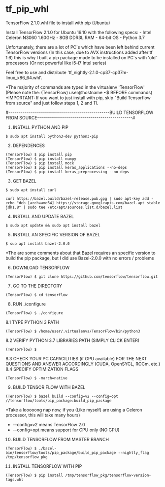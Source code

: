 # tf_pip_whl
TensorFlow 2.1.0.whl file to install with pip (Ubuntu)

Install TensorFlow 2.1.0 for Ubuntu 19.10 with the following specs:
    - Intel Celeron N3060 1.60GHz 
    - 8GB DDR3L RAM
    - 64-bit OS
    - Python 3.7

Unfortunately, there are a lot of PC´s which have been left behind current TensorFlow versions (In this case, due to AVX instructions added after tf 1.6) this is why I built a pip package made to be installed on PC´s with 'old' processors (Or not powerful like i5-i7 Intel series)

Feel free to use and distribute 'tf_nightly-2.1.0-cp37-cp37m-linux_x86_64.whl'.

*The majority of commands are typed in the virtualenv 'TensorFlow' (Please note the: (TensorFlow) user@hostname ~$ BEFORE commands)
*IMPORTANT: If you want to just install with pip, skip "Build Tensorflow from source" and just follow steps 1, 2 and 11.

#---------------------------------------------------BUILD TENSORFLOW FROM SOURCE------------------------------------------------#

1. INSTALL PYTHON AND PIP
```
$ sudo apt install python3-dev python3-pip
```

2. DEPENDENCES
```
(TensorFlow) $ pip install pip
(TensorFlow) $ pip install numpy
(TensorFlow) $ pip install mock
(TensorFlow) $ pip install keras_applications --no-deps
(TensorFlow) $ pip install keras_preprocessing --no-deps
```

3. GET BAZEL
```
$ sudo apt install curl
```
```
curl https://bazel.build/bazel-release.pub.gpg | sudo apt-key add - echo "deb [arch=amd64] https://storage.googleapis.com/bazel-apt stable jdk1.8" | sudo tee /etc/apt/sources.list.d/bazel.list
```

4. INSTALL AND UPDATE BAZEL
```
$ sudo apt update && sudo apt install bazel
```

5. INSTALL AN SPECIFIC VERSION OF BAZEL
```
$ sup apt install bazel-2.0.0
```
*The are some comments about that Bazel requires an specific version to build the pip package, but I did use Bazel-2.0.0 with no errors / problems

6. DOWNLOAD TENSORFLOW 
```
(TensorFlow) $ git clone https://github.com/tensorflow/tensorflow.git
```

7. GO TO THE DIRECTORY
```
(TensorFlow) $ cd tensorflow
```

8. RUN ./configure
```
(TensorFlow) $ ./configure
```

8.1 TYPE PYTHON 3 PATH
```
(TensorFlow) $ /home/user/.virtualenvs/TensorFlow/bin/python3
```
8.2 VERIFY PYTHON 3.7 LIBRARIES PATH (SIMPLY CLICK ENTER)
```
(TensorFlow) $
```
8.3 CHECK YOUR PC CAPACILITIES (if GPU available) FOR THE NEXT QUESTIONS AND ANSWER ACCORDINGLY (CUDA, OpenSYCL, ROCm, etc.)
8.4 SPECIFY OPTIMIZATION FLAGS
```
(TensorFlow) $ -march=native
```
9. BUILD TENSOR FLOW WITH BAZEL
```
(TensorFlow) $ bazel build --config=v2 --config=opt //tensorflow/tools/pip_package:build_pip_package
```
*Take a looooong nap now, if you (Like myself) are using a Celeron processor, this will take many hours)
* --config=v2 means TensorFlow 2.0
* --config=opt means support for CPU only (NO GPU)

10. BUILD TENSORFLOW FROM MASTER BRANCH
```
(TensorFlow) $ ./bazel-bin/tensorflow/tools/pip_package/build_pip_package --nightly_flag /tmp/tensorflow_pkg
```

11. INSTALL TENSORFLOW WITH PIP
```
(TensorFlow) $ pip install /tmp/tensorflow_pkg/tensorflow-version-tags.whl
```
